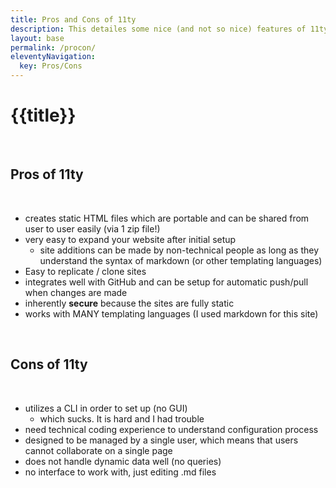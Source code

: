 ```yaml
---
title: Pros and Cons of 11ty
description: This detailes some nice (and not so nice) features of 11ty
layout: base
permalink: /procon/
eleventyNavigation:
  key: Pros/Cons
---
```

<div class="container">

  # {{title}}

  <br>

  ## Pros of 11ty

  <br>

  - creates static HTML files which are portable and can be shared from user to user easily (via 1 zip file!)
  - very easy to expand your website after initial setup
    - site additions can be made by non-technical people as long as they understand the syntax of markdown (or other templating languages)
  - Easy to replicate / clone sites
  - integrates well with GitHub and can be setup for automatic push/pull when changes are made
  - inherently **secure** because the sites are fully static
  - works with MANY templating languages (I used markdown for this site)

  <br>
    
  ## Cons of 11ty

  <br>

  - utilizes a CLI in order to set up (no GUI)
    - which sucks. It is hard and I had trouble
  - need technical coding experience to understand configuration process
  - designed to be managed by a single user, which means that users cannot collaborate on a single page
  - does not handle dynamic data well (no queries)
  - no interface to work with, just editing .md files
</div>